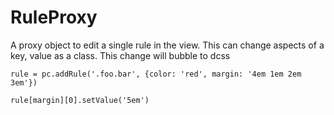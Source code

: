 # RuleProxy

A proxy object to edit a single rule in the view. This can change aspects
of a key, value as a class. This change will bubble to dcss

    rule = pc.addRule('.foo.bar', {color: 'red', margin: '4em 1em 2em 3em'})

    rule[margin][0].setValue('5em')
